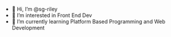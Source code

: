 - 👋 Hi, I’m @sg-riley
- 👀 I’m interested in Front End Dev
- 🌱 I’m currently learning Platform Based Programming and Web Development

<!---
sg-riley/sg-riley is a ✨ special ✨ repository because its `README.md` (this file) appears on your GitHub profile.
You can click the Preview link to take a look at your changes.
--->
